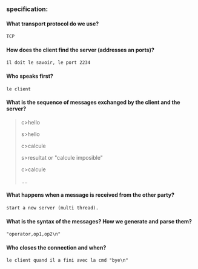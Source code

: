  ### specification:

 #### What transport protocol do we use?

	TCP

 #### How does the client find the server (addresses an ports)?

	il doit le savoir, le port 2234


 #### Who speaks first?

	le client
 #### What is the sequence of messages exchanged by the client and the server?
> c>hello
> 
> s>hello
>  	
> c>calcule
>   
> s>resultat or "calcule imposible"
> 
> c>calcule
> 
> ....
> 

  #### What happens when a message is received from the other party?

	start a new server (multi thread).
  #### What is the syntax of the messages? How we generate and parse them?

	"operator,op1,op2\n"
	
	
  #### Who closes the connection and when?

	le client quand il a fini avec la cmd "bye\n"




